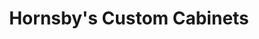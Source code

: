 ---
title: "Hornsby's Custom Cabinets"
url: /marble-falls/hornsbys-custom-cabinets/
shop: Küchen
---
